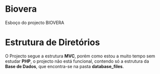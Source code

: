 # Biovera

Esboço do projecto BIOVERA

# Estrutura de Diretórios

O Projecto segue a estrutura **MVC**, 
porém como estou a muito tempo sem estudar **PHP**,
o projecto não está funcional, contendo só a estrutura da **Base de Dados**,
que encontra-se na pasta **database_files**.

